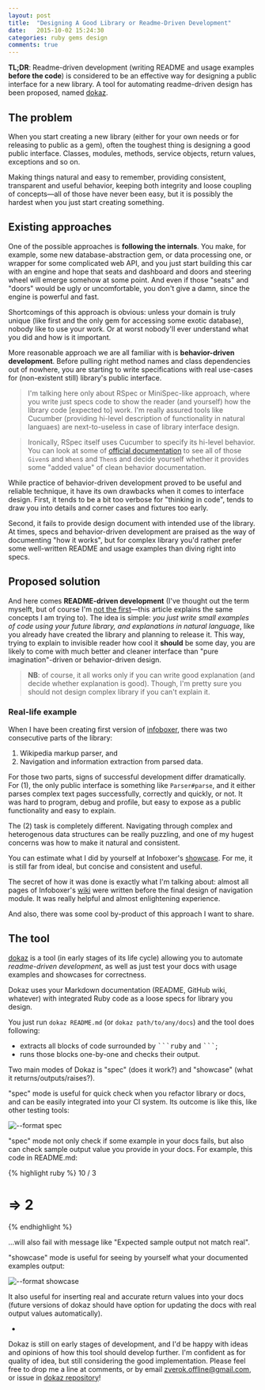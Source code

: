 ```yaml
---
layout: post
title:  "Designing A Good Library or Readme-Driven Development"
date:   2015-10-02 15:24:30
categories: ruby gems design
comments: true
---
```


**TL;DR**: Readme-driven development (writing README and usage examples
**before the code**) is considered to be an effective way for designing a public
interface for a new library. A tool for automating readme-driven design
has been proposed, named [dokaz](https://github.com/zverok/dokaz).

## The problem

When you start creating a new library (either for your own needs
or for releasing to public as a gem), often the toughest thing is designing
a good public interface. Classes, modules, methods, service objects, return
values, exceptions and so on.

Making things natural and easy to remember, providing consistent,
transparent and useful behavior, keeping both integrity and loose coupling
of concepts—all of those have never been easy, but it is possibly the
hardest when you just start creating something.

## Existing approaches

One of the possible approaches is **following the internals**. You make, for
example, some new database-abstraction gem, or data processing one, or
wrapper for some complicated web API, and you just start building this car with
an engine and hope that seats and dashboard and doors and steering wheel
will emerge somehow at some point. And even if those "seats" and "doors"
would be ugly or uncomfortable, you don't give a damn, since the engine is
powerful and fast.

Shortcomings of this approach is obvious: unless your domain is truly
unique (like first and the only gem for accessing some exotic database),
nobody like to use your work. Or at worst nobody'll ever understand what
you did and how is it important.

More reasonable approach we are all familiar with is **behavior-driven
development**. Before pulling right method names and class dependencies
out of nowhere, you are starting to write specifications with real
use-cases for (non-existent still) library's public interface.

> I'm talking here only about RSpec or MiniSpec-like approach, where you
write just specs code to show the reader (and yourself) how the library
code [expected to] work. I'm really assured tools like Cucumber (providing
hi-level description of functionality in natural languaes) are next-to-useless
in case of library interface design.

> Ironically, RSpec itself uses Cucumber to specify its hi-level behavior.
You can look at some of [official documentation](https://www.relishapp.com/rspec/rspec-core/docs/example-groups/shared-examples)
to see all of those `Given`s and `When`s and `Then`s and decide yourself
whether it provides some "added value" of clean behavior documentation.

While practice of behavior-driven development proved to be useful and
reliable technique, it have its own drawbacks when it comes to interface
design. First, it tends to be a bit too verbose for "thinking in code",
tends to draw you into details and corner cases and fixtures too early.

Second, it fails to provide design document with intended use of the
library. At times, specs and behavior-driven development are praised as
the way of documenting "how it works", but for complex library you'd rather
prefer some well-written README and usage examples than diving right into
specs.

## Proposed solution

And here comes **README-driven development** (I've thought out the term
myselft, but of course I'm [not the first](http://tom.preston-werner.com/2010/08/23/readme-driven-development.html)—this
article explains the same concepts I am trying to). The idea is simple:
_you just write small examples of code using your future library, and
explanations in natural language_, like you already have created the library
and planning to release it. This way, trying to explain to invisible
reader how cool it **should** be some day, you are likely to come with
much better and cleaner interface than "pure imagination"-driven or
behavior-driven design.

> **NB**: of course, it all works only if you can write good explanation
(and decide whether explanation is good). Though, I'm pretty sure you
should not design complex library if you can't explain it.

### Real-life example

When I have been creating first version of [infoboxer](https://github.com/molybdenum-99/infoboxer),
there was two consecutive parts of the library:

1. Wikipedia markup parser, and
2. Navigation and information extraction from parsed data.

For those two parts, signs of successful development differ dramatically.
For (1), the only public interface is something like `Parser#parse`, and
it either parses complex text pages successfully, correctly and quickly, or not.
It was hard to program, debug and profile, but easy to expose as a public
functionality and easy to explain.

The (2) task is completely different. Navigating through complex and
heterogenous data structures can be really puzzling, and one of my
hugest concerns was how to make it natural and consistent.

You can estimate what I did by yourself at Infoboxer's [showcase](https://github.com/molybdenum-99/infoboxer/wiki/Showcase).
For me, it is still far from ideal, but concise and consistent and useful.

The secret of how it was done is exactly what I'm talking about: almost
all pages of Infoboxer's [wiki](https://github.com/molybdenum-99/infoboxer/wiki)
were written before the final design of navigation module. It was really
helpful and almost enlightening experience.

And also, there was some cool by-product of this approach I want to share.

## The tool

[dokaz](https://github.com/zverok/dokaz) is a tool (in early stages of
its life cycle) allowing you to automate _readme-driven development_, as
well as just test your docs with usage examples and showcases for correctness.

Dokaz uses your Markdown documentation (README, GitHub wiki, whatever)
with integrated Ruby code as a loose specs for library you design.

You just run `dokaz README.md` (or `dokaz path/to/any/docs`) and the
tool does following:

* extracts all blocks of code surrounded by <tt>\`\`\`ruby</tt>
  and <tt>```</tt>;
* runs those blocks one-by-one and checks their output.

Two main modes of Dokaz is "spec" (does it work?) and "showcase" (what
it returns/outputs/raises?).

"spec" mode is useful for quick check when you refactor library or docs,
and can be easily integrated into your CI system. Its outcome is like
this, like other testing tools:

<img src="https://raw.github.com/zverok/dokaz/master/screenshots/spec.png" alt="--format spec"/>

"spec" mode not only check if some example in your docs fails, but also
can check sample output value you provide in your docs. For example,
this code in README.md:

{% highlight ruby %}
10 / 3
# => 2
{% endhighlight %}

...will also fail with message like "Expected sample output not match real".

"showcase" mode is useful for seeing by yourself what your documented
examples output:

<img src="https://raw.github.com/zverok/dokaz/master/screenshots/showcase.png" alt="--format showcase"/>

It also useful for inserting real and accurate return values into your docs
(future versions of dokaz should have option for updating the docs with
real output values automatically).

-

Dokaz is still on early stages of development, and I'd be happy with ideas
and opinions of how this tool should develop further. I'm confident as
for quality of idea, but still considering the good implementation. Please
feel free to drop me a line at comments, or by email zverok.offline@gmail.com,
or issue in [dokaz repository](https://github.com/zverok/dokaz/issues)!
